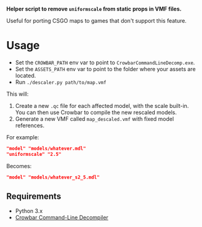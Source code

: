 **Helper script to remove `uniformscale` from static props in VMF files.**

Useful for porting CSGO maps to games that don't support this feature.

# Usage

- Set the `CROWBAR_PATH` env var to point to `CrowbarCommandLineDecomp.exe`.
- Set the `ASSETS_PATH` env var to point to the folder where your assets are located.
- Run `./descaler.py path/to/map.vmf`

This will:
1. Create a new `.qc` file for each affected model, with the scale built-in. You can then use Crowbar to compile the new rescaled models.
2. Generate a new VMF called `map_descaled.vmf` with fixed model references.

For example:

```json
"model" "models/whatever.mdl"
"uniformscale" "2.5"
```

Becomes:

```json
"model" "models/whatever_s2_5.mdl"
```

## Requirements

- Python 3.x
- [Crowbar Command-Line Decompiler](https://github.com/UltraTechX/Crowbar-Command-Line)
